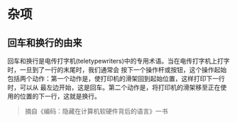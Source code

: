 # 杂项

## 回车和换行的由来
回车和换行是电传打字机(teletypewriters)中的专用术语。当在电传打字机上打字时，一旦到了一行的末尾时，我们通常会
按下一个操作杆或按钮，这个操作起始包括两个动作：第一个动作是，使打印机的滑架回到起始位置，这样打印下一行时，可以从
最左边开始，这是回车。第二个动作是，将打印机的滑架移至正在使用的位置的下一行，这就是换行。

> 摘自《编码：隐藏在计算机软硬件背后的语言》一书

